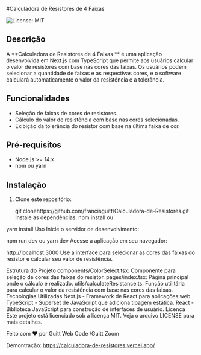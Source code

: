 #Calculadora de Resistores de 4 Faixas

![License: MIT](https://img.shields.io/badge/License-MIT-yellow.svg)

## Descrição

A **Calculadora de Resistores de 4 Faixas ** é uma aplicação desenvolvida em Next.js com TypeScript que permite aos usuários calcular o valor de resistores com base nas cores das faixas. Os usuários podem selecionar a quantidade de faixas e as respectivas cores, e o software calculará automaticamente o valor da resistência e a tolerância.

## Funcionalidades

- Seleção de faixas de cores de resistores.
- Cálculo do valor de resistência com base nas cores selecionadas.
- Exibição da tolerância do resistor com base na última faixa de cor.

## Pré-requisitos

- Node.js >= 14.x
- npm ou yarn

## Instalação

1. Clone este repositório:

   git clonehttps://github.com/francisguitt/Calculadora-de-Resistores.git
Instale as dependências:
npm install
ou

yarn install
Uso
Inicie o servidor de desenvolvimento:

npm run dev
ou
yarn dev
Acesse a aplicação em seu navegador:

http://localhost:3000
Use a interface para selecionar as cores das faixas do resistor e calcular seu valor de resistência.

Estrutura do Projeto
components/ColorSelect.tsx: Componente para seleção de cores das faixas do resistor.
pages/index.tsx: Página principal onde o cálculo é realizado.
utils/calculateResistance.ts: Função utilitária para calcular o valor da resistência com base nas cores das faixas.
Tecnologias Utilizadas
Next.js - Framework de React para aplicações web.
TypeScript - Superset de JavaScript que adiciona tipagem estática.
React - Biblioteca JavaScript para construção de interfaces de usuário.
Licença
Este projeto está licenciado sob a licença MIT. Veja o arquivo LICENSE para mais detalhes.

Feito com ❤️ por Guitt Web Code /Guitt Zoom


Demontração: https://calculadora-de-resistores.vercel.app/

